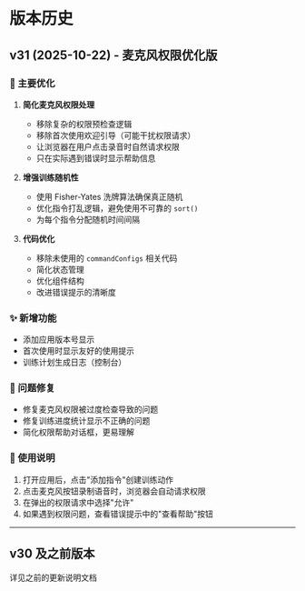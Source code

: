 # 版本历史

## v31 (2025-10-22) - 麦克风权限优化版

### 🎯 主要优化
1. **简化麦克风权限处理**
   - 移除复杂的权限预检查逻辑
   - 移除首次使用欢迎引导（可能干扰权限请求）
   - 让浏览器在用户点击录音时自然请求权限
   - 只在实际遇到错误时显示帮助信息

2. **增强训练随机性**
   - 使用 Fisher-Yates 洗牌算法确保真正随机
   - 优化指令打乱逻辑，避免使用不可靠的 `sort()`
   - 为每个指令分配随机时间间隔

3. **代码优化**
   - 移除未使用的 `commandConfigs` 相关代码
   - 简化状态管理
   - 优化组件结构
   - 改进错误提示的清晰度

### ✨ 新增功能
- 添加应用版本号显示
- 首次使用时显示友好的使用提示
- 训练计划生成日志（控制台）

### 🐛 问题修复
- 修复麦克风权限被过度检查导致的问题
- 修复训练进度统计显示不正确的问题
- 简化权限帮助对话框，更易理解

### 📝 使用说明
1. 打开应用后，点击"添加指令"创建训练动作
2. 点击麦克风按钮录制语音时，浏览器会自动请求权限
3. 在弹出的权限请求中选择"允许"
4. 如果遇到权限问题，查看错误提示中的"查看帮助"按钮

---

## v30 及之前版本
详见之前的更新说明文档
